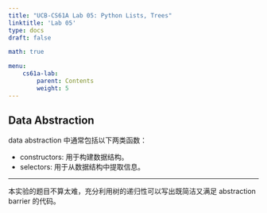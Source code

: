 ```yaml
---
title: "UCB-CS61A Lab 05: Python Lists, Trees"
linktitle: 'Lab 05'
type: docs
draft: false

math: true

menu:
    cs61a-lab:
        parent: Contents
        weight: 5
---
```


## Data Abstraction

data abstraction 中通常包括以下两类函数：

* constructors: 用于构建数据结构。
* selectors: 用于从数据结构中提取信息。

---

本实验的题目不算太难，充分利用树的递归性可以写出既简洁又满足 abstraction barrier 的代码。

